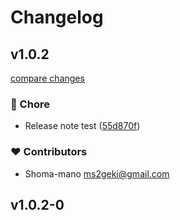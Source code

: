 # Changelog


## v1.0.2

[compare changes](https://github.com/shoma-mano/eas-config-ts/compare/v1.0.2-0...v1.0.2)

### 🏡 Chore

- Release note test ([55d870f](https://github.com/shoma-mano/eas-config-ts/commit/55d870f))

### ❤️ Contributors

- Shoma-mano <ms2geki@gmail.com>

## v1.0.2-0

